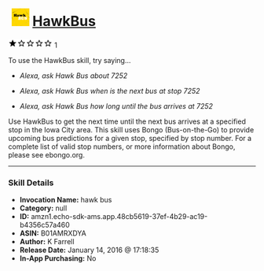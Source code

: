 # &nbsp;<img src="skill_icon" alt="HawkBus icon" width="36"> [HawkBus](http://alexa.amazon.com/#skills/amzn1.echo-sdk-ams.app.48cb5619-37ef-4b29-ac19-b4356c57a460)
![1 stars](../../images/ic_star_black_18dp_1x.png)![1 stars](../../images/ic_star_border_black_18dp_1x.png)![1 stars](../../images/ic_star_border_black_18dp_1x.png)![1 stars](../../images/ic_star_border_black_18dp_1x.png)![1 stars](../../images/ic_star_border_black_18dp_1x.png) 1

To use the HawkBus skill, try saying...

* *Alexa, ask Hawk Bus about 7252*

* *Alexa, ask Hawk Bus when is the next bus at stop 7252*

* *Alexa, ask Hawk Bus how long until the bus arrives at 7252*

Use HawkBus to get the next time until the next bus arrives at a specified stop in the Iowa City area.  This skill uses Bongo (Bus-on-the-Go) to provide upcoming bus predictions for a given stop, specified by stop number.  For a complete list of valid stop numbers, or more information about Bongo, please see ebongo.org.

***

### Skill Details

* **Invocation Name:** hawk bus
* **Category:** null
* **ID:** amzn1.echo-sdk-ams.app.48cb5619-37ef-4b29-ac19-b4356c57a460
* **ASIN:** B01AMRXDYA
* **Author:** K Farrell
* **Release Date:** January 14, 2016 @ 17:18:35
* **In-App Purchasing:** No
